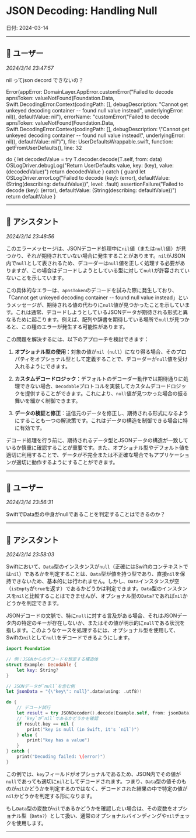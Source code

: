 # JSON Decoding: Handling Null

日付: 2024-03-14

---

## 👤 ユーザー
*2024/3/14 23:47:57*

nil ってjson decord できないの？

Error(appError: DomainLayer.AppError.customError("Failed to decode apnsToken: valueNotFound(Foundation.Data, Swift.DecodingError.Context(codingPath: [], debugDescription: \"Cannot get unkeyed decoding container -- found null value instead\", underlyingError: nil)), defaultValue: nil"), errorName: "customError(\"Failed to decode apnsToken: valueNotFound(Foundation.Data, Swift.DecodingError.Context(codingPath: [], debugDescription: \\\"Cannot get unkeyed decoding container -- found null value instead\\\", underlyingError: nil)), defaultValue: nil\")"), file: UserDefaultsWrappable.swift, function: getFromUserDefaults(), line: 32

do {
            let decodedValue = try T.decoder.decode(T.self, from: data)
            OSLogDriver.debugLog("Return UserDefaults value, key: \(key), value: \(decodedValue)")
            return decodedValue
        } catch {
            guard let
            OSLogDriver.errorLog("Failed to decode \(key): \(error), defaultValue: \(String(describing: defaultValue))", level: .fault)
            assertionFailure("Failed to decode \(key): \(error), defaultValue: \(String(describing: defaultValue))")
            return defaultValue
        }

---

## 🤖 アシスタント
*2024/3/14 23:48:56*

このエラーメッセージは、JSONデコード処理中に`nil`値（または`null`値）が見つかり、それが期待されていない場合に発生することがあります。`nil`がJSON内で`null`として表されるため、デコーダーは`null`値を正しく処理する必要がありますが、この場合はデコードしようとしている型に対して`null`が許容されていないことを示しています。

この具体的なエラーは、`apnsToken`のデコードを試みた際に発生しており、「Cannot get unkeyed decoding container -- found null value instead」というメッセージが、期待される値の代わりに`null`値が見つかったことを示しています。これは通常、デコードしようとしているJSONデータが期待される形式と異なるために起こります。例えば、配列や辞書を期待している場所で`null`が見つかると、この種のエラーが発生する可能性があります。

この問題を解決するには、以下のアプローチを検討できます：

1. **オプショナル型の使用**：対象の値が`nil`（`null`）になり得る場合、そのプロパティをオプショナル型として定義することで、デコーダーが`null`値を受け入れるようにできます。

2. **カスタムデコードロジック**：デフォルトのデコーダー動作では期待通りに処理できない場合、`Decodable`プロトコルを実装してカスタムデコードロジックを提供することができます。これにより、`null`値が見つかった場合の振る舞いを細かく制御できます。

3. **データの検証と修正**：送信元のデータを修正し、期待される形式になるようにすることも一つの解決策です。これはデータの構造を制御できる場合に特に有効です。

デコード処理を行う前に、期待されるデータ型とJSONデータの構造が一致しているか慎重に確認することが重要です。また、オプショナル型やデフォルト値を適切に利用することで、データが不完全または不正確な場合でもアプリケーションが適切に動作するようにすることができます。

---

## 👤 ユーザー
*2024/3/14 23:56:31*

SwiftでData型の中身がnullであることを判定することはできるのか？

---

## 🤖 アシスタント
*2024/3/14 23:58:03*

Swiftにおいて、`Data`型のインスタンスが`null`（正確にはSwiftのコンテキストでは`nil`）であるかを判定することは、`Data`型が値を持つ型であり、直接`nil`を保持できないため、基本的には行われません。しかし、`Data`インスタンスが空（`isEmpty`が`true`を返す）であるかどうかは判定できます。`Data`型のインスタンスを`nil`と比較することはできませんが、オプショナル型の`Data?`であれば`nil`かどうかを判定できます。

JSONデコードの文脈で、特に`null`に対する言及がある場合、それはJSONデータ内の特定のキーが存在しないか、またはその値が明示的に`null`である状況を指します。このようなケースを処理するには、オプショナル型を使用して、Swiftの`nil`として`null`をデコードできるようにします。

```swift
import Foundation

// 例：JSONからのデコードを想定する構造体
struct Example: Decodable {
    let key: String?
}

// JSONデータが`null`を含む例
let jsonData = "{\"key\": null}".data(using: .utf8)!

do {
    // デコード試行
    let result = try JSONDecoder().decode(Example.self, from: jsonData)
    // `key`が`nil`であるかどうかを確認
    if result.key == nil {
        print("key is null (in Swift, it's `nil`)")
    } else {
        print("key has a value")
    }
} catch {
    print("Decoding failed: \(error)")
}
```

この例では、`key`フィールドがオプショナルであるため、JSON内でその値が`null`であっても適切に`nil`としてデコードされます。つまり、`Data`型の値そのものが`nil`かどうかを判定するのではなく、デコードされた結果の中で特定の値が`nil`かどうかを判定する形になります。

もし`Data`型の変数が`nil`であるかどうかを確認したい場合は、その変数をオプショナル型（`Data?`）として扱い、通常のオプショナルバインディングや`nil`チェックを使用します。

---
